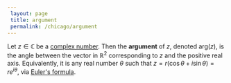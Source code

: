 ```yaml
---
 layout: page
 title: argument
 permalink: /chicago/argument
---
```

Let $z\in \mathbb C$ be a [complex number](https://mathgloss.github.io/MathGloss/complex_numbers). Then the **argument** of $z$, denoted $\text{arg}(z)$, is the angle between the vector in $\mathbb R^2$ corresponding to $z$ and the positive real axis. Equivalently, it is any real number $\theta$ such that $z= r(\cos\theta+i\sin\theta) = re^{i\theta}$, via [Euler's formula](https://mathgloss.github.io/MathGloss/Euler's_formula).